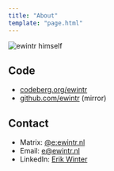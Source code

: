 ```yaml
---
title: "About"
template: "page.html"
---
```


![ewintr himself](/image/portrait.svg)

## Code

* [codeberg.org/ewintr](https://codeberg.org/ewintr) 
* [github.com/ewintr](https://github.com/ewintr) (mirror)

## Contact

* Matrix: [@e:ewintr.nl](https://matrix.to/#/@e:ewintr.nl)
* Email: [e@ewintr.nl](mailto:e@ewintr.nl)
* LinkedIn: [Erik Winter](https://www.linkedin.com/in/erik-winter-5767a923b/)
